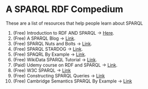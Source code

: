 # A SPARQL RDF Compedium

These are a list of resources that help people learn about SPARQL
1. (Free) Introduction to RDF AND SPARQL -> [Here](https://data.europa.eu/sites/default/files/d2.1.2_training_module_1.3_introduction_to_rdf_sparql_en_edp.pdf).
2. (Free) A SPARQL Blog -> [Link](http://www.learningsparql.com/).
3. (Free) SPARQL Nuts and Bolts -> [Link](https://cambridgesemantics.com/blog/semantic-university/learn-sparql/sparql-nuts-bolts/).
4. (Free) SPARQL STARDOG -> [Link](https://docs.stardog.com/tutorials/learn-sparql).
5. (Free) SPAQRL By Example -> [Link](https://www.w3.org/2009/Talks/0615-qbe/).
6. (Free) WikiData SPARQL Tutorial -> [Link](https://www.wikidata.org/wiki/Wikidata:SPARQL_tutorial).
7. (Paid) Udemy course on RDF and SPARQL -> [Link](https://www.google.com/aclk?sa=l&ai=DChcSEwi49u2qgej6AhUrEecKHeJZAsUYABAAGgJwdg&sig=AOD64_07jTTNk6oZuC4gLHg_5pdz12qtKw&q&adurl&ved=2ahUKEwi_qeaqgej6AhWvMzQIHQ9OATkQ0Qx6BAgGEAE).
8. (Free) W3C SPARQL -> [Link](https://www.w3.org/TR/sparql11-query/)
9. (Free) Constructing SPARQL Queries -> [Link](https://medium.com/wallscope/constructing-sparql-queries-ca63b8b9ac02)
10. (Free) Cambridge Semantics SPARQL By Example -> [Link](https://www.iro.umontreal.ca/~lapalme/ift6281/sparql-1_1-cheat-sheet.pdf)
